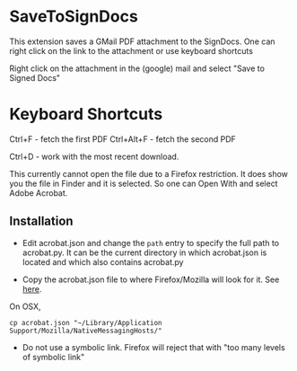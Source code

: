 # SaveToSignDocs

This extension saves a GMail PDF attachment to the SignDocs.
One can right click on the link  to the attachment
or use keyboard shortcuts

Right click on the attachment in the (google) mail
and select "Save to Signed Docs"


# Keyboard Shortcuts

Ctrl+F - fetch the first PDF
Ctrl+Alt+F - fetch the second PDF

Ctrl+D - work with the most recent download.


This currently cannot open the file due to a Firefox restriction.
It does show you the file in Finder and it is selected.
So one can Open With and select Adobe Acrobat.


## Installation

+ Edit acrobat.json and change the `path` entry to specify the full path to acrobat.py.
  It can be the current directory in which acrobat.json is located and which also 
  contains acrobat.py


+ Copy the acrobat.json file to where Firefox/Mozilla will look for it.
See
[here](https://developer.mozilla.org/en-US/docs/Mozilla/Add-ons/WebExtensions/Native_manifests#manifest_location).

On OSX, 
```
cp acrobat.json "~/Library/Application Support/Mozilla/NativeMessagingHosts/"
```

  + Do not use a symbolic link. Firefox will reject that with "too many levels of symbolic link"
  
  
